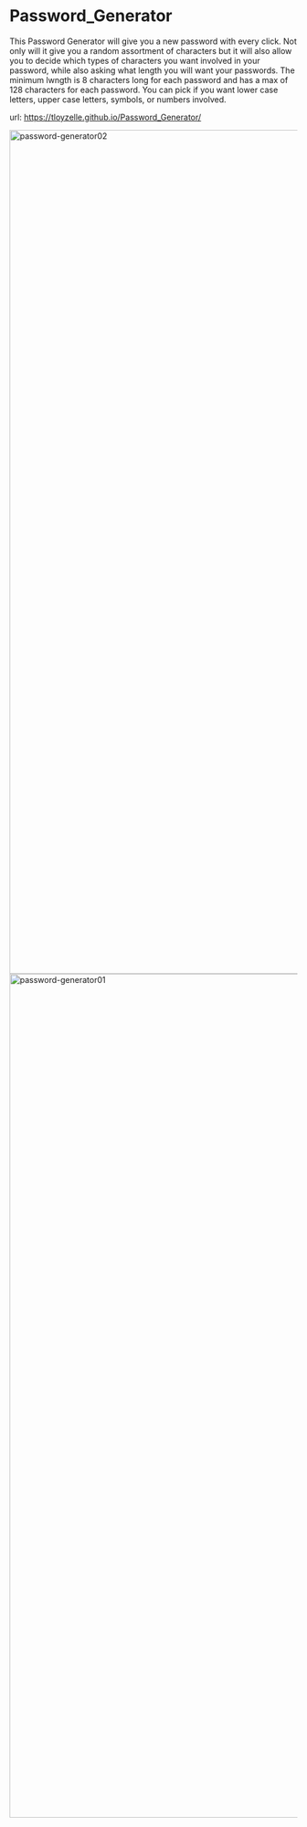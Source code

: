 # Password_Generator
This Password Generator will give you a new password with every click.
Not only will it give you a random assortment of characters but it will also allow you to decide which types of characters you want involved in your password, while also asking what length you will want your passwords.
The minimum lwngth is 8 characters long for each password and has a max of 128 characters for each password.
You can pick if you want lower case letters, upper case letters, symbols, or numbers involved.

url: https://tloyzelle.github.io/Password_Generator/

<img width="1478" alt="password-generator02" src="https://user-images.githubusercontent.com/82417321/118343531-a7332200-b4f7-11eb-913b-00bf3087382b.png">
<img width="1478" alt="password-generator01" src="https://user-images.githubusercontent.com/82417321/118343532-ad290300-b4f7-11eb-8a54-47c366f4b6f5.png">

